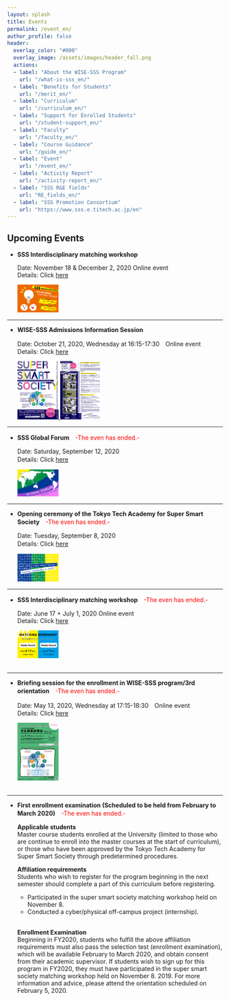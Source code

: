 ```yaml
---
layout: splash
title: Events
permalink: /event_en/
author_profile: false
header:
  overlay_color: "#000"
  overlay_image: /assets/images/header_fall.png
  actions:
  - label: "About the WISE-SSS Program"
    url: "/what-is-sss_en/"
  - label: "Benefits for Students"
    url: "/merit_en/"
  - label: "Curriculum"
    url: "/curriculum_en/"
  - label: "Support for Enrolled Students"
    url: "/student-support_en/"
  - label: "Faculty"
    url: "/faculty_en/"
  - label: "Course Guidance"
    url: "/guide_en/"
  - label: "Event"
    url: "/event_en/"
  - label: "Activity Report"
    url: "/activity-report_en/"
  - label: "SSS R&E fields"
    url: "RE_fields_en/"
  - label: "SSS Promotion Consortium"
    url: "https://www.sss.e.titech.ac.jp/en"
---
```


## Upcoming Events

* **SSS Interdisciplinary matching workshop**

  Date: November 18 & December 2, 2020  Online event<br>
  Details: Click [here](https://www.sss.e.titech.ac.jp/event-sss-matching-ws-20201118/)<br>
  <div style="text-align:left"><img src="/assets/images/matchingWS_2020fall.png" width="20%" height="20%" />
  </div>

<hr>

* **WISE-SSS Admissions Information Session**

  Date: October 21, 2020, Wednesday at 16:15-17:30　Online event<br>
  Details: Click [here](/info-session-fall2020_en)<br>
  <div style="text-align:left"><a href="/assets/images/ais_fall2020_01.png"><img src="/assets/images/ais_fall2020_01.png" width="20%" height="20%" />
  </a>
  <a href="/assets/images/ais_fall2020_02.png"><img src="/assets/images/ais_fall2020_02.png" width="20%" height="20%" />
  </a>
  </div>

<hr>

* **SSS Global Forum**<span style="color:Red">　-The even has ended.-</span>

  Date: Saturday, September 12, 2020<br>
  Details: Click [here](https://www.wise-sss.titech.ac.jp/global-forum_en/)　
  <div style="text-align:left"><img src="/assets/images/global-forum.png" width="20%" height="20%" />
  </div>

<hr>

* **Opening ceremony of the Tokyo Tech Academy for Super Smart Society**<span style="color:Red">　-The even has ended.-</span>

  Date: Tuesday, September 8, 2020<br>
  Details: Click [here](https://www.wise-sss.titech.ac.jp/kick-off_en/)　
  <div style="text-align:left"><img src="/assets/images/kickoff_20200807.png" width="20%" height="20%" />
  </div>

<hr>

* **SSS Interdisciplinary matching workshop**<span style="color:Red">　-The even has ended.-</span>

  Date: June 17 + July 1, 2020  Online event<br>
  Details: Click [here](https://www.sss.e.titech.ac.jp/event-sss-matching-ws-20200617/)<br>
  <div style="text-align:left"><img src="/assets/images/matchingWS_20200703.png" width="20%" height="20%" />
  </div>
  <br>
<hr>

* **Briefing session for the enrollment in WISE-SSS program/3rd orientation**<span style="color:Red">　-The even has ended.-</span>

  Date: May 13, 2020, Wednesday at 17:15-18:30　Online event<br>
  Details: Click [here](/3rd-orientation_en/)<br>
  <div style="text-align:left"><a href="/doc/3rd_orientation.pdf"><img src="/assets/images/3rd_orientation.png" width="20%" height="20%" /></a></div><br>
<hr>

* **First enrollment examination (Scheduled to be held from February to March 2020)**<span style="color:Red">　-The even has ended.-</span>

  **Applicable students**<br>
  Master course students enrolled at the University (limited to those who are continue to enroll into the master courses at the start of curriculum), or those who have been approved by the Tokyo Tech Academy for Super Smart Society through predetermined procedures.

  **Affiliation requirements**<br>
  Students who wish to register for the program beginning in the next semester should complete a part of this curriculum before registering.
  - Participated in the super smart society matching workshop held on November 8.
  - Conducted a cyber/physical off-campus project (internship).<br><br>

  **Enrollment Examination**<br>
  Beginning in FY2020, students who fulfill the above affiliation requirements must also pass the selection test (enrollment examination), which will be available February to March 2020, and obtain consent from their academic supervisor.
  If students wish to sign up for this program in FY2020, they must have participated in the super smart society matching workshop held on November 8. 2019. For more information and advice, please attend the orientation scheduled on February 5, 2020.
